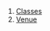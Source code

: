 

1. [Classes](file-___home_harshil_Desktop_open-source_palisadoes_talawa_lib_models_events_event_venue/#classes)
2. [Venue](file-___home_harshil_Desktop_open-source_palisadoes_talawa_lib_models_events_event_venue/Venue-class.html)
